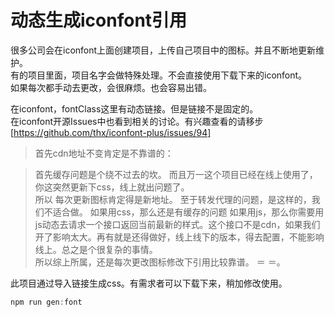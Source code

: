 # 动态生成iconfont引用

很多公司会在iconfont上面创建项目，上传自己项目中的图标。并且不断地更新维护。  
有的项目里面，项目名字会做特殊处理。不会直接使用下载下来的iconfont。  
如果每次都手动去更改，会很麻烦。也会容易出错。

在iconfont，fontClass这里有动态链接。但是链接不是固定的。  
在iconfont开源Issues中也看到相关的讨论。有兴趣查看的请移步[https://github.com/thx/iconfont-plus/issues/94]

> 首先cdn地址不变肯定是不靠谱的：

> 首先缓存问题是个绕不过去的坎。
而且万一这个项目已经在线上使用了，你这突然更新下css，线上就出问题了。  
所以 每次更新图标肯定得是新地址。
> 至于转发代理的问题，是这样的，我们不适合做。
> 如果用css，那么还是有缓存的问题
如果用js，那么你需要用js动态去请求一个接口返回当前最新的样式。这个接口不是cdn，如果我们开了影响太大。再有就是还得做好，线上线下的版本，得去配置，不能影响线上。总之是个很复杂的事情。  
所以综上所属，还是每次更改图标修改下引用比较靠谱。 ＝ ＝。

此项目通过导入链接生成css。有需求者可以下载下来，稍加修改使用。


```js
npm run gen:font
```